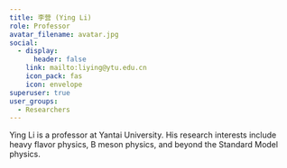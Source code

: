 ```yaml
---
title: 李营 (Ying Li)
role: Professor
avatar_filename: avatar.jpg
social:
  - display:
      header: false
    link: mailto:liying@ytu.edu.cn
    icon_pack: fas
    icon: envelope
superuser: true
user_groups:
  - Researchers
---
```

Ying Li is a professor at Yantai University. His research interests include heavy flavor physics, B meson physics, and beyond the Standard Model physics.